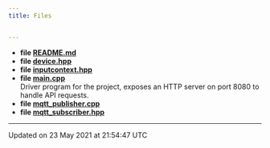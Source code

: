 ```yaml
---
title: Files


---
```






* **file [README.md](files/readme_8md/#file-readme.md)** 
* **file [device.hpp](files/device_8hpp/#file-device.hpp)** 
* **file [inputcontext.hpp](files/inputcontext_8hpp/#file-inputcontext.hpp)** 
* **file [main.cpp](files/main_8cpp/#file-main.cpp)** <br>Driver program for the project, exposes an HTTP server on port 8080 to handle API requests. 
* **file [mqtt_publisher.cpp](files/mqtt__publisher_8cpp/#file-mqtt_publisher.cpp)** 
* **file [mqtt_subscriber.hpp](files/mqtt__subscriber_8hpp/#file-mqtt_subscriber.hpp)** 



-------------------------------

Updated on 23 May 2021 at 21:54:47 UTC
